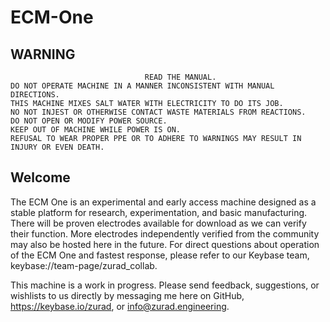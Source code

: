 # ECM-One

## WARNING ## 
~~~~~~~~~~~~~~~~~~~~~~~~~~~~~~~~~~~~~~~~~~~~~~~~~~~~~~~~~~~~~~~~~~~~~~~~~~~~~~~~~~~~~~~~~
                              READ THE MANUAL.
DO NOT OPERATE MACHINE IN A MANNER INCONSISTENT WITH MANUAL DIRECTIONS.
THIS MACHINE MIXES SALT WATER WITH ELECTRICITY TO DO ITS JOB.
NO NOT INJEST OR OTHERWISE CONTACT WASTE MATERIALS FROM REACTIONS.
DO NOT OPEN OR MODIFY POWER SOURCE.
KEEP OUT OF MACHINE WHILE POWER IS ON. 
REFUSAL TO WEAR PROPER PPE OR TO ADHERE TO WARNINGS MAY RESULT IN INJURY OR EVEN DEATH.
~~~~~~~~~~~~~~~~~~~~~~~~~~~~~~~~~~~~~~~~~~~~~~~~~~~~~~~~~~~~~~~~~~~~~~~~~~~~~~~~~~~~~~~~~

## Welcome ##

The ECM One is an experimental and early access machine designed as a stable platform for research, experimentation, and basic manufacturing.
There will be proven electrodes available for download as we can verify their function. More electrodes independently verified from the community may also be hosted here in the future.
For direct questions about operation of the ECM One and fastest response, please refer to our Keybase team, keybase://team-page/zurad_collab.

This machine is a work in progress. Please send feedback, suggestions, or wishlists to us directly by messaging me here on GitHub, https://keybase.io/zurad, or info@zurad.engineering.
